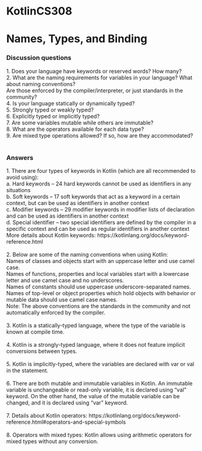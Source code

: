 # KotlinCS308

<h1>Names, Types, and Binding</h1>
<h3>Discussion questions</h3>
1.	Does your language have keywords or reserved words? How many?<br>
2.	What are the naming requirements for variables in your language? What about naming conventions?<br>
Are those enforced by the compiler/interpreter, or just standards in the community?<br>
4.	Is your language statically or dynamically typed?<br>
5.	Strongly typed or weakly typed?<br>
6.	Explicitly typed or implicitly typed?<br>
7.	Are some variables mutable while others are immutable?<br>
8.	What are the operators available for each data type?<br>
9.	Are mixed type operations allowed? If so, how are they accommodated?<br>
<br>
<h3>Answers</h3>
1. There are four types of keywords in Kotlin (which are all recommended to avoid using):<br>
a. Hard keywords – 24 hard keywords cannot be used as identifiers in any situations<br>
b. Soft keywords – 17 soft keywords that act as a keyword in a certain context, but can be used as identifiers in another context<br>
c. Modifier keywords – 29 modifier keywords in modifier lists of declaration and can be used as identifiers in another context<br>
d. Special identifier – two special identifiers are defined by the compiler in a specific context and can be used as regular identifiers in another context<br>
More details about Kotlin keywords: https://kotlinlang.org/docs/keyword-reference.html<br>
  <br>
2. Below are some of the naming conventions when using Kotlin:<br>
Names of classes and objects start with an uppercase letter and use camel case.<br>
Names of functions, properties and local variables start with a lowercase letter and use camel case and no underscores.<br>
Names of constants should use uppercase underscore-separated names.<br>
Names of top-level or object properties which hold objects with behavior or mutable data should use camel case names.<br>
Note: The above conventions are the standards in the community and not automatically enforced by the compiler.<br>
  <br>
3. Kotlin is a statically-typed language, where the type of the variable is known at compile time.<br>
  <br>
4. Kotlin is a strongly-typed language, where it does not feature implicit conversions between types.<br>
  <br>
5. Kotlin is implicitly-typed, where the variables are declared with var or val in the statement.<br>
  <br>
6. There are both mutable and immutable variables in Kotlin. An immutable variable is unchangeable or read-only variable, it is declared using “val” keyword.
  On the other hand, the value of the mutable variable can be changed, and it is declared using “var” keyword.<br>
  <br>
7. Details about Kotlin operators: https://kotlinlang.org/docs/keyword-reference.html#operators-and-special-symbols<br>
  <br>
8. Operators with mixed types: Kotlin allows using arithmetic operators for mixed types without any conversion.<br>
